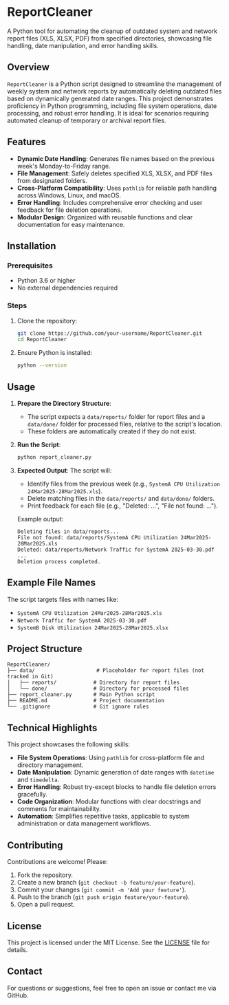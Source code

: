 # ReportCleaner

A Python tool for automating the cleanup of outdated system and network report files (XLS, XLSX, PDF) from specified directories, showcasing file handling, date manipulation, and error handling skills.

## Overview

`ReportCleaner` is a Python script designed to streamline the management of weekly system and network reports by automatically deleting outdated files based on dynamically generated date ranges. This project demonstrates proficiency in Python programming, including file system operations, date processing, and robust error handling. It is ideal for scenarios requiring automated cleanup of temporary or archival report files.

## Features

- **Dynamic Date Handling**: Generates file names based on the previous week's Monday-to-Friday range.
- **File Management**: Safely deletes specified XLS, XLSX, and PDF files from designated folders.
- **Cross-Platform Compatibility**: Uses `pathlib` for reliable path handling across Windows, Linux, and macOS.
- **Error Handling**: Includes comprehensive error checking and user feedback for file deletion operations.
- **Modular Design**: Organized with reusable functions and clear documentation for easy maintenance.

## Installation

### Prerequisites
- Python 3.6 or higher
- No external dependencies required

### Steps
1. Clone the repository:
   ```bash
   git clone https://github.com/your-username/ReportCleaner.git
   cd ReportCleaner
   ```
2. Ensure Python is installed:
   ```bash
   python --version
   ```

## Usage

1. **Prepare the Directory Structure**:
   - The script expects a `data/reports/` folder for report files and a `data/done/` folder for processed files, relative to the script's location.
   - These folders are automatically created if they do not exist.

2. **Run the Script**:
   ```bash
   python report_cleaner.py
   ```

3. **Expected Output**:
   The script will:
   - Identify files from the previous week (e.g., `SystemA CPU Utilization 24Mar2025-28Mar2025.xls`).
   - Delete matching files in the `data/reports/` and `data/done/` folders.
   - Print feedback for each file (e.g., "Deleted: ...", "File not found: ...").

   Example output:
   ```
   Deleting files in data/reports...
   File not found: data/reports/SystemA CPU Utilization 24Mar2025-28Mar2025.xls
   Deleted: data/reports/Network Traffic for SystemA 2025-03-30.pdf
   ...
   Deletion process completed.
   ```

## Example File Names
The script targets files with names like:
- `SystemA CPU Utilization 24Mar2025-28Mar2025.xls`
- `Network Traffic for SystemA 2025-03-30.pdf`
- `SystemB Disk Utilization 24Mar2025-28Mar2025.xlsx`

## Project Structure
```
ReportCleaner/
├── data/                    # Placeholder for report files (not tracked in Git)
│   ├── reports/            # Directory for report files
│   └── done/               # Directory for processed files
├── report_cleaner.py       # Main Python script
├── README.md               # Project documentation
└── .gitignore              # Git ignore rules
```

## Technical Highlights
This project showcases the following skills:
- **File System Operations**: Using `pathlib` for cross-platform file and directory management.
- **Date Manipulation**: Dynamic generation of date ranges with `datetime` and `timedelta`.
- **Error Handling**: Robust try-except blocks to handle file deletion errors gracefully.
- **Code Organization**: Modular functions with clear docstrings and comments for maintainability.
- **Automation**: Simplifies repetitive tasks, applicable to system administration or data management workflows.

## Contributing
Contributions are welcome! Please:
1. Fork the repository.
2. Create a new branch (`git checkout -b feature/your-feature`).
3. Commit your changes (`git commit -m 'Add your feature'`).
4. Push to the branch (`git push origin feature/your-feature`).
5. Open a pull request.

## License
This project is licensed under the MIT License. See the [LICENSE](LICENSE) file for details.

## Contact
For questions or suggestions, feel free to open an issue or contact me via GitHub.
